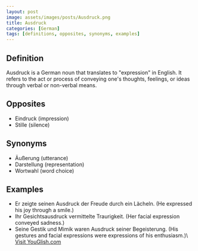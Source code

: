 ```yaml
---
layout: post
image: assets/images/posts/Ausdruck.png
title: Ausdruck
categories: [German]
tags: [definitions, opposites, synonyms, examples]
---
```


## Definition

Ausdruck is a German noun that translates to "expression" in English. It refers to the act or process of conveying one's thoughts, feelings, or ideas through verbal or non-verbal means.

## Opposites

- Eindruck (impression)
- Stille (silence)

## Synonyms

- Äußerung (utterance)
- Darstellung (representation)
- Wortwahl (word choice)

## Examples

- Er zeigte seinen Ausdruck der Freude durch ein Lächeln. (He expressed his joy through a smile.)
- Ihr Gesichtsausdruck vermittelte Traurigkeit. (Her facial expression conveyed sadness.)
- Seine Gestik und Mimik waren Ausdruck seiner Begeisterung. (His gestures and facial expressions were expressions of his enthusiasm.)\ <a id="yg-widget-0" class="youglish-widget" data-query="Ausdruck" data-lang="german" data-components="8412" data-auto-start="0" data-bkg-color="theme_light" data-title="How%20to%20pronounce%20Ausdruck%20in%20German"  rel="nofollow" href="https://youglish.com">Visit YouGlish.com</a><script async src="https://youglish.com/public/emb/widget.js" charset="utf-8"></script>